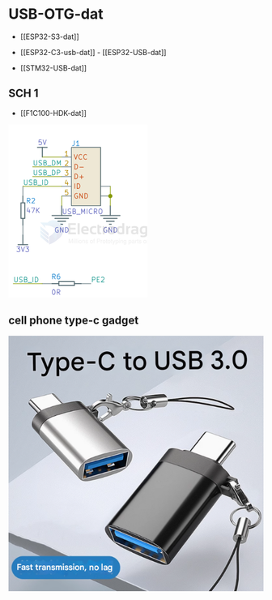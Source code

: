 
# USB-OTG-dat

- [[ESP32-S3-dat]]

- [[ESP32-C3-usb-dat]] - [[ESP32-USB-dat]]

- [[STM32-USB-dat]]


## SCH 1 

- [[F1C100-HDK-dat]]

![](2025-07-16-13-10-17.png)

## cell phone type-c gadget 

![](2025-04-23-17-22-30.png)


